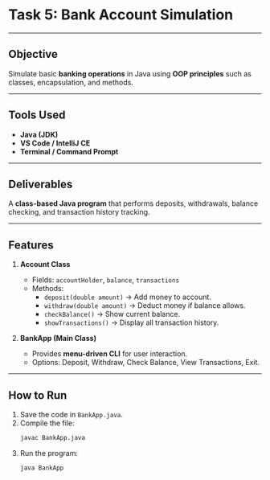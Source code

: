 # Task 5: Bank Account Simulation

---

## Objective
Simulate basic **banking operations** in Java using **OOP principles** such as classes, encapsulation, and methods.

---

## Tools Used
- **Java (JDK)**
- **VS Code / IntelliJ CE**
- **Terminal / Command Prompt**

---

## Deliverables
A **class-based Java program** that performs deposits, withdrawals, balance checking, and transaction history tracking.

---

## Features
1. **Account Class**
    - Fields: `accountHolder`, `balance`, `transactions`
    - Methods:
        - `deposit(double amount)` → Add money to account.
        - `withdraw(double amount)` → Deduct money if balance allows.
        - `checkBalance()` → Show current balance.
        - `showTransactions()` → Display all transaction history.

2. **BankApp (Main Class)**
    - Provides **menu-driven CLI** for user interaction.
    - Options: Deposit, Withdraw, Check Balance, View Transactions, Exit.

---

## How to Run
1. Save the code in `BankApp.java`.
2. Compile the file:
   ```bash
   javac BankApp.java
   ```  
3. Run the program:
   ```bash
   java BankApp
   ```  
